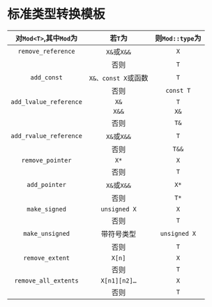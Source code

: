 # 标准类型转换模板
对`Mod<T>`,其中`Mod`为 |若`T`为| 则`Mod::type`为
|:-:|:-:|:-:| 
`remove_reference`| `X&`或`X&&`| `X` 
||否则 |`T` 
`add_const`| `X&、const X`或函数| `T` 
||否则 |`const T`
`add_lvalue_reference`|`X&`|`T` 
||`X&&` |`X&` 
||否则| `T&`
`add_rvalue_reference`|`X&`或`X&&`|`T`
||否则 |`T&&`
`remove_pointer` |`X*` |`X`
||否则|`T` 
`add_pointer` |`X&`或`X&&` |`X*` 
||否则 |`T*` 
`make_signed`| `unsigned X`| `X` 
||否则|`T`
`make_unsigned`| 带符号类型 |`unsigned X` 
||否则|`T` 
`remove_extent`| `X[n]` |`X`
||否则|`T`
`remove_all_extents`|`X[n1][n2]…`|`X` 
||否则|`T`
